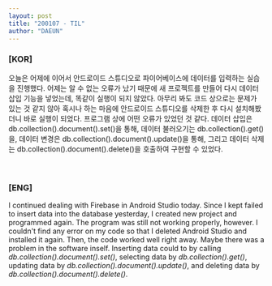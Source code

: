 ```yaml
---
layout: post
title: "200107 - TIL"
author: "DAEUN"
---
```


### [KOR]
오늘은 어제에 이어서 안드로이드 스튜디오로 파이어베이스에 데이터를 입력하는 실습을 진행했다. 어제는 알 수 없는 오류가 났기 때문에 새 프로젝트를 만들어 다시 데이터 삽입 기능을 넣었는데, 똑같이 실행이 되지 않았다. 아무리 봐도 코드 상으로는 문제가 있는 것 같지 않아 혹시나 하는 마음에 안드로이드 스튜디오를 삭제한 후 다시 설치해봤더니 바로 실행이 되었다. 프로그램 상에 어떤 오류가 있었던 것 같다. 데이터 삽입은 db.collection().document().set()을 통해, 데이터 불러오기는 db.collection().get()을, 데이터 변경은 db.collection().document().update()을 통해, 그리고 데이터 삭제는 db.collection().document().delete()을 호출하여 구현할 수 있었다.
<br><br><br>
### [ENG]
I continued dealing with Firebase in Android Studio today. Since I kept failed to insert data into the database yesterday, I created new project and programmed again. The program was still not working properly, however. I couldn't find any error on my code so that I deleted Android Studio and installed it again. Then, the code worked well right away. Maybe there was a problem in the software inself. Inserting data could to by calling _db.collection().document().set()_, selecting data by _db.collection().get()_, updating data by _db.collection().document().update()_, and deleting data by _db.collection().document().delete()_.